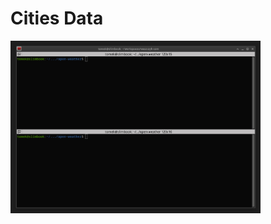 # Cities Data

<img src="https://github.com/TomaszWaszczyk/open-weather/blob/master/weather.gif?raw=true" width="400"/>
